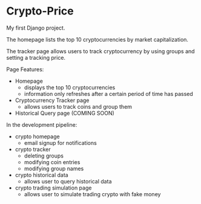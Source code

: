 # Crypto-Price

My first Django project.

The homepage lists the top 10 cryptocurrencies by market capitalization.

The tracker page allows users to track cryptocurrency by using groups and setting a tracking price.

Page Features:

- Homepage
    - displays the top 10 cryptocurrencies
    - information only refreshes after a certain period of time has passed
- Cryptocurrency Tracker page
    - allows users to track coins and group them
- Historical Query page (COMING SOON)

In the development pipeline:
- crypto homepage
    - email signup for notifications
- crypto tracker
    - deleting groups
    - modifying coin entries
    - modifying group names
- crypto historical data
    - allows user to query historical data
- crypto trading simulation page
    - allows user to simulate trading crypto with fake money